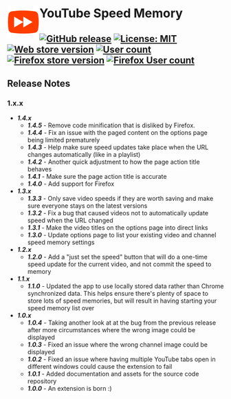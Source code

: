 # YouTube Speed Memory <img src="https://github.com/andrewbrey/youtube-speed-memory/blob/master/app/images/icon-150.png" width="75" align="left" />

[![GitHub release](https://img.shields.io/github/package-json/v/andrewbrey/youtube-speed-memory.svg?label=Package%20Version)](https://github.com/andrewbrey/youtube-speed-memory/releases)
[![License: MIT](https://img.shields.io/github/license/andrewbrey/youtube-speed-memory.svg?label=License)](https://github.com/andrewbrey/youtube-speed-memory/blob/master/LICENSE)
[![Web store version](https://img.shields.io/chrome-web-store/v/okeninbcaejpibjhmdehanfedmpckigj.svg?label=Chrome%20Store%20Version)](https://chrome.google.com/webstore/detail/youtube-speed-memory/okeninbcaejpibjhmdehanfedmpckigj)
[![User count](https://img.shields.io/chrome-web-store/users/okeninbcaejpibjhmdehanfedmpckigj.svg?label=Chrome%20Users)](https://chrome.google.com/webstore/detail/youtube-speed-memory/okeninbcaejpibjhmdehanfedmpckigj)
[![Firefox store version](https://img.shields.io/amo/v/youtube-speed-memory.svg?label=Firefox%20Store%20Version)](https://addons.mozilla.org/en-US/firefox/addon/youtube-speed-memory)
[![Firefox User count](https://img.shields.io/amo/users/youtube-speed-memory.svg?label=Firefox%20Users)](https://addons.mozilla.org/en-US/firefox/addon/youtube-speed-memory)
---
## Release Notes
### 1.x.x

- ***1.4.x***
  - ***1.4.5*** - Remove code minification that is disliked by Firefox. 
  - ***1.4.4*** - Fix an issue with the paged content on the options page being limited prematurely
  - ***1.4.3*** - Help make sure speed updates take place when the URL changes automatically (like in a playlist)
  - ***1.4.2*** - Another quick adjustment to how the page action title behaves
  - ***1.4.1*** - Make sure the page action title is accurate
  - ***1.4.0*** - Add support for Firefox
- ***1.3.x***
  - ***1.3.3*** - Only save video speeds if they are worth saving and make sure everyone stays on the latest versions
  - ***1.3.2*** - Fix a bug that caused videos not to automatically update speed when the URL changed
  - ***1.3.1*** - Make the video titles on the options page into direct links
  - ***1.3.0*** - Update options page to list your existing video and channel speed memory settings
- ***1.2.x***
  - ***1.2.0*** - Add a "just set the speed" button that will do a one-time speed update for the current video, and not commit the speed to memory
- ***1.1.x***
  - ***1.1.0*** - Updated the app to use locally stored data rather than Chrome synchronized data. This helps ensure there's plenty of space to store lots of speed memories, but will result in having starting your speed memory list over
- ***1.0.x***
  - ***1.0.4*** - Taking another look at at the bug from the previous release after more circumstances where the wrong image could be displayed
  - ***1.0.3*** - Fixed an issue where the wrong channel image could be displayed
  - ***1.0.2*** - Fixed an issue where having multiple YouTube tabs open in different windows could cause the extension to fail
  - ***1.0.1*** - Added documentation and assets for the source code repository
  - ***1.0.0*** - An extension is born :)
